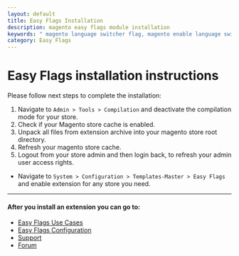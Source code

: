 ```yaml
---
layout: default
title: Easy Flags Installation
description: magento easy flags module installation
keywords: " magento language switcher flag, magento enable language switcher, magento show language switcher, magento language selector "
category: Easy Flags
---
```



# Easy Flags installation instructions

Please follow next steps to complete the installation:

1. Navigate to `Admin > Tools > Compilation` and deactivate the compilation
mode for your store.
2. Check if your Magento store cache is enabled.
3. Unpack all files from extension archive into your magento store root directory.
4. Refresh your magento store cache.
5. Logout from your store admin and then login back, to refresh your admin user
access rights.

* Navigate to `System > Configuration > Templates-Master > Easy Flags` and
enable extension for any store you need.

___

#### After you install an extension you can go to:

*   [Easy Flags Use Cases](../use-cases/)
*   [Easy Flags Configuration](../configuration/)
*   [Support](https://swissuplabs.com/contacts/)
*   [Forum](https://swissuplabs.com/magento-forum/)